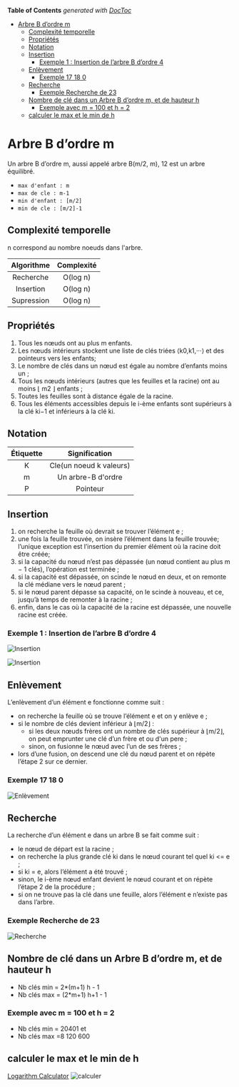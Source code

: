 <!-- START doctoc generated TOC please keep comment here to allow auto update -->
<!-- DON'T EDIT THIS SECTION, INSTEAD RE-RUN doctoc TO UPDATE -->
**Table of Contents**  *generated with [DocToc](https://github.com/thlorenz/doctoc)*

- [Arbre B d’ordre m](#arbre-b-dordre-m)
  - [Complexité temporelle](#complexité-temporelle)
  - [Propriétés](#propriétés)
  - [Notation](#notation)
  - [Insertion](#insertion)
    - [Exemple 1 : Insertion de l’arbre B d’ordre 4](#exemple-1-insertion-de-larbre-b-dordre-4)
  - [Enlèvement](#enlèvement)
    - [Exemple 17 18 0](#exemple-17-18-0)
  - [Recherche](#recherche)
    - [Exemple Recherche de 23](#exemple-recherche-de-23)
  - [Nombre de clé dans un Arbre B d’ordre m, et de hauteur h](#nombre-de-clé-dans-un-arbre-b-dordre-m-et-de-hauteur-h)
    - [Exemple avec m = 100 et h = 2](#exemple-avec-m--100-et-h--2)
  - [calculer le max et le min de h](#calculer-le-max-et-le-min-de-h)

<!-- END doctoc generated TOC please keep comment here to allow auto update -->

# Arbre B d’ordre m

Un arbre B d’ordre m, aussi appelé arbre B(m/2, m), 12 est un arbre équilibré.

- `max d'enfant : m`
- `max de cle : m-1`
- `min d'enfant : [m/2]`
- `min de cle : [m/2]-1`

## Complexité temporelle
n correspond au nombre noeuds dans l'arbre.

| Algorithme | Complexité |
| :---: | :---: |
| Recherche | O(log n) |
| Insertion | O(log n) |
| Supression | O(log n) |

## Propriétés
1. Tous les nœuds ont au plus m enfants.
2. Les nœuds intérieurs stockent une liste de clés triées ⟨k0,k1,···⟩ et des pointeurs vers les enfants;
3. Le nombre de clés dans un nœud est égale au nombre d’enfants moins un ;
4. Tous les nœuds intérieurs (autres que les feuilles et la racine) ont au moins ⌊ m2 ⌋ enfants ;
5. Toutes les feuilles sont à distance égale de la racine.
6. Tous les éléments accessibles depuis le i-ème enfants sont supérieurs à la clé ki−1 et inférieurs à la clé ki.


## Notation
| Étiquette | Signification |
| :---: | :---: |
| K | Cle(un noeud k valeurs) |
| m | Un arbre-B d'ordre |
| P | Pointeur |

## Insertion
  
1. on recherche la feuille où devrait se trouver l’élément e ;
2. une fois la feuille trouvée, on insère l’élément dans la feuille trouvée; l’unique exception est l’insertion du premier élément où la racine doit être créée;
3. si la capacité du nœud n’est pas dépassée (un nœud contient au plus m − 1 clés), l’opération est terminée ;
4. si la capacité est dépassée, on scinde le nœud en deux, et on remonte la clé médiane vers le nœud parent ;
5. si le nœud parent dépasse sa capacité, on le scinde à nouveau, et ce, jusqu’à temps de remonter à la racine ;
6. enfin, dans le cas où la capacité de la racine est dépassée, une nouvelle racine est créée.


### Exemple 1 : Insertion de l’arbre B d’ordre 4

![Insertion](./Images/Insertion-1.png)

![Insertion](./Images/Insertion-2.png)

## Enlèvement

L’enlèvement d’un élément e fonctionne comme suit :
- on recherche la feuille où se trouve l’élément e et on y enlève e ; 
- si le nombre de clés devient inférieur à ⌊m/2⌋ :
  - si les deux nœuds frères ont un nombre de clés supérieur à ⌊m/2⌋, on peut emprunter une clé d’un frère et ou d'un pere ;
  - sinon, on fusionne le nœud avec l’un de ses frères ;
- lors d’une fusion, on descend une clé du nœud parent et on répète l’étape 2 sur ce dernier.
  
### Exemple 17 18 0

![Enlèvement](./Images/enlevement.png)

## Recherche

La recherche d’un élément e dans un arbre B se fait comme suit :
- le nœud de départ est la racine ;
- on recherche la plus grande clé ki dans le nœud courant tel quel ki <= e ;
- si ki = e, alors l’élément a été trouvé ;
- sinon, le i-ème nœud enfant devient le nœud courant et on répète l’étape 2 de la procédure ; 
- si on ne trouve pas la clé dans une feuille, alors l’élément e n’existe pas dans l’arbre.  

  
### Exemple Recherche de 23

![Recherche](./Images/reherche.png)

## Nombre de clé dans un Arbre B d’ordre m, et de hauteur h
- Nb clés min = 2*(m+1) h  - 1
- Nb clés max = (2*m+1) h+1 - 1
  
### Exemple avec m = 100 et h = 2

- Nb clés min = 20401 et 
- Nb clés max =8 120 600

## calculer le max et le min de h 
[Logarithm Calculator](https://www.rapidtables.com/calc/math/Log_Calculator.html)
![calculer](./Images/calculer.png)
